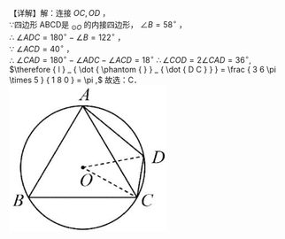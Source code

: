【详解】解：连接 $O C , O D$ ，  
∵四边形 ABCD是 $_ { \odot O }$ 的内接四边形， $\angle B = 5 8 ^ { \circ }$ ，  
∴ $\angle A D C = 1 8 0 ^ { \circ } - \angle B = 1 2 2 ^ { \circ }$ ，  
∵ $\angle A C D = 4 0 ^ { \circ }$ ，  
∴ $\angle C A D = 1 8 0 ^ { \circ } - \angle A D C - \angle A C D = 1 8 ^ { \circ }$
$\therefore \angle C O D = 2 \angle C A D = 3 6 ^ { \circ } ,$ $\therefore { l } _ { \dot { \phantom { } } _ { \dot { D C } } } = \frac { 3 6 \pi \times 5 } { 1 8 0 } = \pi ,$ 故选：C．
![](<../../qs_image_DB/专题3-6__圆的综合（27类题型）（解析版）/4a8d701498f0eff7cc647739add1a6c347e22ed714594c92c9f7a3bcfe15d0f5.jpg>)
